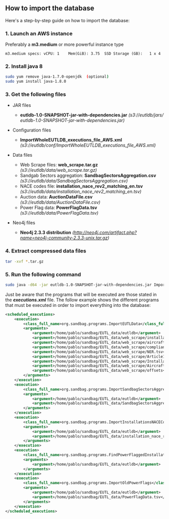 ## How to import the database

Here's a step-by-step guide on how to import the database:

### 1. Launch an AWS instance

  Preferably a **m3.medium** or more powerful instance type 
    
    m3.medium specs: vCPU: 1 	Mem(GiB): 3.75	SSD Storage (GB):	1 x 4 
 

### 2. Install java 8

``` bash
sudo yum remove java-1.7.0-openjdk  (optional)
sudo yum install java-1.8.0
```

### 3. Get the following files

* JAR files

  * **eutldb-1.0-SNAPSHOT-jar-with-dependencies.jar** _(s3://eutldb/jars/	eutldb-1.0-SNAPSHOT-jar-with-dependencies.jar)_
  
* Configuration files
  
  * **ImportWholeEUTLDB_executions_file_AWS.xml** _(s3://eutldb/conf/ImportWholeEUTLDB_executions_file_AWS.xml)_
  
* Data files

  * Web Scrape files: **web_scrape.tar.gz** _(s3://eutldb/data/web_scrape.tar.gz)_
  * Sandgab Sectors aggregation: **SandbagSectorsAggregation.csv** _(s3://eutldb/data/SandbagSectorsAggregation.csv)_
  * NACE codes file: **installation_nace_rev2_matching_en.tsv** _(s3://eutldb/data/installation_nace_rev2_matching_en.tsv)_
  * Auction data: **AuctionDataFile.csv** _(s3://eutldb/data/AuctionDataFile.csv)_
  * Power Flag data: **PowerFlagData.tsv** _(s3://eutldb/data/PowerFlagData.tsv)_
  
* Neo4j files
  
  * **Neo4j 2.3.3 distribution** _(http://neo4j.com/artifact.php?name=neo4j-community-2.3.3-unix.tar.gz)_

### 4. Extract compressed data files

``` bash
tar -xvf *.tar.gz
```

### 5. Run the following command

``` bash
sudo java -d64 -jar eutldb-1.0-SNAPSHOT-jar-with-dependencies.jar ImportWholeEUTLDB_executions_file.xml
```

Just be aware that the programs that will be executed are those stated in the _**executions.xml**_ file.
The follow example shows the different programs that must be executed in order to import everything into the database:

``` xml
<scheduled_executions>
	<execution>
		<class_full_name>org.sandbag.programs.ImportEUTLData</class_full_name>
		<arguments>
			<argument>/home/pablo/sandbag/EUTL_data/eutldb</argument>
			<argument>/home/pablo/sandbag/EUTL_data/web_scrape/installations</argument>
			<argument>/home/pablo/sandbag/EUTL_data/web_scrape/aircraft_operators</argument>
			<argument>/home/pablo/sandbag/EUTL_data/web_scrape/compliance</argument>
			<argument>/home/pablo/sandbag/EUTL_data/web_scrape/NER.tsv</argument>
			<argument>/home/pablo/sandbag/EUTL_data/web_scrape/Article10c.tsv</argument>
			<argument>/home/pablo/sandbag/EUTL_data/web_scrape/InstallationsEntitlements.tsv</argument>
			<argument>/home/pablo/sandbag/EUTL_data/web_scrape/AircraftOperatorsEntitlements.tsv</argument>
			<argument>/home/pablo/sandbag/EUTL_data/web_scrape/offsets</argument>
		</arguments>
	</execution>
	<execution>
		<class_full_name>org.sandbag.programs.ImportSandbagSectorsAggregation</class_full_name>
		<arguments>
			<argument>/home/pablo/sandbag/EUTL_data/eutldb</argument>
			<argument>/home/pablo/sandbag/EUTL_data/SandbagSectorsAggregation.csv</argument>
		</arguments>
	</execution>
	<execution>
		<class_full_name>org.sandbag.programs.ImportInstallationsNACECodes</class_full_name>
		<arguments>
			<argument>/home/pablo/sandbag/EUTL_data/eutldb</argument>
			<argument>/home/pablo/sandbag/EUTL_data/installation_nace_rev2_matching_en.tsv</argument>
		</arguments>
	</execution>
	<execution>
		<class_full_name>org.sandbag.programs.FindPowerFlaggedInstallations</class_full_name>
		<arguments>
			<argument>/home/pablo/sandbag/EUTL_data/eutldb</argument>
		</arguments>
	</execution>
	<execution>
		<class_full_name>org.sandbag.programs.ImportOldPowerFlags</class_full_name>
		<arguments>
			<argument>/home/pablo/sandbag/EUTL_data/eutldb</argument>
			<argument>/home/pablo/sandbag/EUTL_data/PowerFlagData.tsv</argument>
		</arguments>
	</execution>
</scheduled_executions>
```






